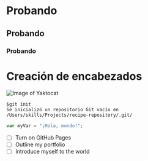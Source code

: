# Probando
## Probando
### Probando
# Creación de encabezados 

![Image of Yaktocat](https://octodex.github.com/images/yaktocat.png)

```
$git init
Se inicializó un repositorio Git vacío en /Users/skills/Projects/recipe-repository/.git/
```

``` javascript
var myVar = "¡Hola, mundo!";
```
- [ ] Turn on GitHub Pages
- [ ] Outline my portfolio
- [ ] Introduce myself to the world

